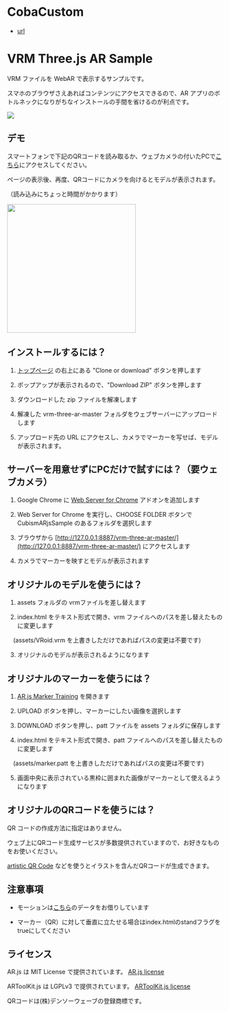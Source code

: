 ﻿# CobaCustom
- [url](https://taikenkun-ar.netlify.app/)
# VRM Three.js AR Sample

VRM ファイルを WebAR で表示するサンプルです。

スマホのブラウザさえあればコンテンツにアクセスできるので、AR アプリのボトルネックになりがちなインストールの手間を省けるのが利点です。

<img src="https://raw.githubusercontent.com/t-takasaka/vrm-three-ar/master/demo.gif">

## デモ

スマートフォンで下記のQRコードを読み取るか、ウェブカメラの付いたPCで[こちら](https://t-takasaka.github.io/vrm-three-ar/)にアクセスしてください。

ページの表示後、再度、QRコードにカメラを向けるとモデルが表示されます。

（読み込みにちょっと時間がかかります）

<img src="https://raw.githubusercontent.com/t-takasaka/vrm-three-ar/master/assets/marker.png" width="300px">

## インストールするには？

1. [トップページ](https://github.com/t-takasaka/vrm-three-ar) の右上にある "Clone or download" ボタンを押します

2. ポップアップが表示されるので、"Download ZIP" ボタンを押します

3. ダウンロードした zip ファイルを解凍します

4. 解凍した vrm-three-ar-master フォルダをウェブサーバーにアップロードします

5. アップロード先の URL にアクセスし、カメラでマーカーを写せば、モデルが表示されます。

## サーバーを用意せずにPCだけで試すには？（要ウェブカメラ）

1. Google Chrome に [Web Server for Chrome](https://chrome.google.com/webstore/detail/web-server-for-chrome/ofhbbkphhbklhfoeikjpcbhemlocgigb?hl=ja) アドオンを追加します

2. Web Server for Chrome を実行し、CHOOSE FOLDER ボタンで CubismARjsSample のあるフォルダを選択します

3. ブラウザから [http://127.0.0.1:8887/vrm-three-ar-master/](http://127.0.0.1:8887/vrm-three-ar-master/) にアクセスします

4. カメラでマーカーを映すとモデルが表示されます

## オリジナルのモデルを使うには？

1. assets フォルダの vrmファイルを差し替えます

2. index.html をテキスト形式で開き、vrm ファイルへのパスを差し替えたものに変更します

　(assets/VRoid.vrm を上書きしただけであればパスの変更は不要です)

3. オリジナルのモデルが表示されるようになります

## オリジナルのマーカーを使うには？

1. [AR.js Marker Training](https://jeromeetienne.github.io/AR.js/three.js/examples/marker-training/examples/generator.html) を開きます

2. UPLOAD ボタンを押し、マーカーにしたい画像を選択します

3. DOWNLOAD ボタンを押し、patt ファイルを assets フォルダに保存します

4. index.html をテキスト形式で開き、patt ファイルへのパスを差し替えたものに変更します

　(assets/marker.patt を上書きしただけであればパスの変更は不要です)

5. 画面中央に表示されている黒枠に囲まれた画像がマーカーとして使えるようになります

## オリジナルのQRコードを使うには？

QR コードの作成方法に指定はありません。

ウェブ上にQRコード生成サービスが多数提供されていますので、お好きなものをお使いください。

[artistic QR Code](https://github.com/sylnsfar/qrcode) などを使うとイラストを含んだQRコードが生成できます。

## 注意事項

- モーションは[こちら](http://examples.claygl.xyz/examples/basicModelAnimation.html)のデータをお借りしています

- マーカー（QR）に対して垂直に立たせる場合はindex.htmlのstandフラグをtrueにしてください

## ライセンス

AR.js は MIT License で提供されています。
[AR.js license](https://github.com/jeromeetienne/AR.js/blob/master/LICENSE.txt)

ARToolKit.js は LGPLv3 で提供されています。
[ARToolKit.js license](https://github.com/artoolkit/jsartoolkit5/blob/master/LICENSE.txt)

QRコードは(株)デンソーウェーブの登録商標です。


